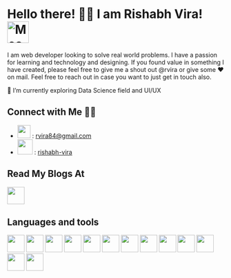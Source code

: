 # Hello there! 👋🏻 I am Rishabh Vira! <img src="https://i.imgur.com/veZrcC7.gif" alt="Meaow" width="50" />

I am web developer looking to solve real world problems. I have a passion for learning and technology and designing. If you found value in something I have created, please feel free to give me a shout out @rvira or give some ♥ on mail. 
Feel free to reach out in case you want to just get in touch also.

🌱 I’m currently exploring Data Science field and UI/UX



## Connect with Me 🤝🏻
- <img src ="https://img.icons8.com/color/2x/gmail-new.png" width ="30" /> : rvira84@gmail.com 
- <img src ="https://img.icons8.com/color/344/linkedin.png" width ="35" /> : [rishabh-vira](https://www.linkedin.com/in/rishabh-vira/)


## Read My Blogs At
<a href="
https://www.blogger.com/profile/13213770736853331996"><img src ="https://img.icons8.com/color/344/blogger.png" width ="40">
</a>


## Languages and tools
<img src ="https://img.icons8.com/color/344/bootstrap.png" width ="40"> <img src ="https://img.icons8.com/color/2x/javascript.png" width ="40"> <img src ="https://img.icons8.com/color/344/java-coffee-cup-logo--v1.png" width ="40"> 
<img src ="https://img.icons8.com/color/344/c-programming.png" width ="40"> <img src ="https://img.icons8.com/color/344/c-plus-plus-logo.png" width ="40"> <img src ="https://img.icons8.com/color/344/python--v1.png" width ="40"> 
<img src ="https://img.icons8.com/color/344/html-5--v1.png" width ="40"> <img src ="https://img.icons8.com/color/344/css3.png" width ="40"> <img src ="https://img.icons8.com/color/344/wordpress.png" width ="40">
<img src ="https://img.icons8.com/color/344/git.png" width ="40"> <img src ="https://img.icons8.com/color/344/mysql-logo.png" width ="40"> <img src ="https://img.icons8.com/color/344/django.png" width ="40">
<img src ="https://img.icons8.com/color/344/figma--v1.png" width ="40">

